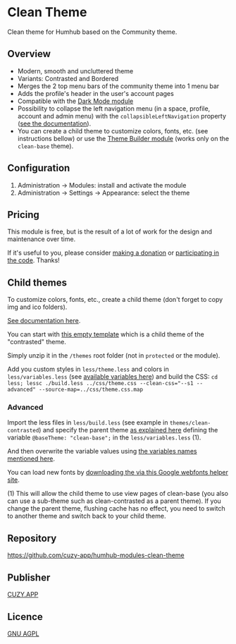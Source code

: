# Clean Theme

Clean theme for Humhub based on the Community theme.

## Overview

- Modern, smooth and uncluttered theme
- Variants: Contrasted and Bordered
- Merges the 2 top menu bars of the community theme into 1 menu bar
- Adds the profile's header in the user's account pages
- Compatible with the [Dark Mode module](https://marketplace.humhub.com/module/dark-mode/description)
- Possibility to collapse the left navigation menu (in a space, profile, account and admin menu) with the `collapsibleLeftNavigation` property ([see the documentation](https://docs.humhub.org/docs/admin/advanced-configuration)).
- You can create a child theme to customize colors, fonts, etc. (see instructions bellow) or use the [Theme Builder module](https://marketplace.humhub.com/module/theme-builder) (works only on the `clean-base` theme).

## Configuration

1. Administration -> Modules: install and activate the module
2. Administration -> Settings -> Appearance: select the theme

## Pricing

This module is free, but is the result of a lot of work for the design and maintenance over time.

If it's useful to you, please consider [making a donation](https://www.cuzy.app/checkout/donate/) or [participating in the code](https://github.com/cuzy-app/humhub-modules-clean-theme). Thanks!

## Child themes

To customize colors, fonts, etc., create a child theme (don't forget to copy img and ico folders).

[See documentation here](https://docs.humhub.org/docs/theme/overview).

You can start with [this empty template](https://github.com/cuzy-app/humhub-modules-clean-theme/blob/master/docs/clean-theme-contrasted-child.zip) which is a child theme of the "contrasted" theme.

Simply unzip it in the `/themes` root folder (not in `protected` or the module).

Add you custom styles in `less/theme.less` and colors in `less/variables.less` (see [available variables here](https://github.com/humhub/humhub/blob/master/static/less/variables.less)) and build the CSS: `cd less; lessc ./build.less ../css/theme.css --clean-css="--s1 --advanced" --source-map=../css/theme.css.map`

### Advanced

Import the less files in `less/build.less` (see example in `themes/clean-contrasted`) and specify the parent theme [as explained here](https://docs.humhub.org/docs/theme/css) defining the variable `@baseTheme: "clean-base";` in the `less/variables.less` (1).

And then overwrite the variable values using [the variables names mentioned here](https://github.com/humhub/humhub/blob/master/static/less/variables.less).

You can load new fonts by [downloading the via this Google webfonts helper site](https://google-webfonts-helper.herokuapp.com/fonts).

(1) This will allow the child theme to use view pages of clean-base (you also can use a sub-theme such as clean-contrasted as a parent theme). If you change the parent theme, flushing cache has no effect, you need to switch to another theme and switch back to your child theme.

## Repository

https://github.com/cuzy-app/humhub-modules-clean-theme

## Publisher

[CUZY.APP](https://www.cuzy.app/)

## Licence

[GNU AGPL](https://github.com/cuzy-app/humhub-modules-clean-theme/blob/master/docs/LICENCE.md)